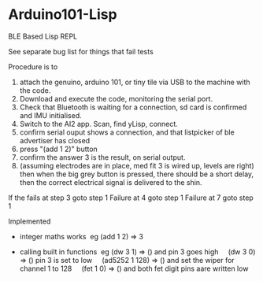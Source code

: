 # Arduino101-Lisp
BLE Based Lisp REPL

See separate bug list for things that fail tests

Procedure is to 
1) attach the genuino, arduino 101, or tiny tile via USB to the machine with the code.
2) Download and execute the code, monitoring the serial port. 
3) Check that Bluetooth is waiting for a connection, sd card is confirmed and IMU initialised.
4) Switch to the AI2 app. Scan, find yLisp, connect.
5) confirm serial ouput shows a connection, and that listpicker of ble advertiser has closed
6) press "(add 1 2)" button
7) confirm the answer 3 is the result, on serial output.
8) (assuming electrodes are in place, med fit 3 is wired up, levels are right) then when the big grey button is pressed, there should be a short delay, then the correct electrical signal is delivered to the shin.

If the fails at step 3 goto step 1
Failure at 4 goto step 1
Failure at 7 goto step 1

Implemented
- integer maths works 
  eg (add 1 2) => 3
  
- calling built in functions
  eg (dw 3 1) => () and pin 3 goes high
     (dw 3 0) => () pin 3 is set to low
     (ad5252 1 128) => () and set the wiper for channel 1 to 128
     (fet 1 0) => () and both fet digit pins aare written low

